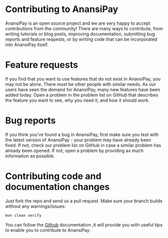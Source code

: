 # Contributing to AnansiPay

AnansiPay is an open source project and we are very happy to accept contributions from the
community! There are many ways to contribute, from writing tutorials or blog posts, improving
documentation, submitting bug reports and feature requests, or by writing code that can be
incorporated into AnansiPay itself.

# Feature requests

If you find that you want to use features that do not exist in AnansiPay, you may not be alone.
There must be other people with similar needs. As our users have seen the demand for AnansiPay, many
new features have been added today. Open a problem in the problem list on GitHub that describes the
feature you want to see, why you need it, and how it should work.

# Bug reports

If you think you've found a bug in AnansiPay, first make sure you test with the latest version of
AnansiPay - your problem may have already been fixed. If not, check our problem list on GitHub in
case a similar problem has already been opened. If not, open a problem by providing as much
information as possible.

# Contributing code and documentation changes

Just fork the repo and send us a pull request. Make sure your branch builds without any
warnings/issues:

```
mvn clean verify
```

You can follow the
[Github](https://docs.github.com/en/github/collaborating-with-issues-and-pull-requests/overview)
documentation ,it will provide you with useful tips to enable you to contribute to AnansiPay.
